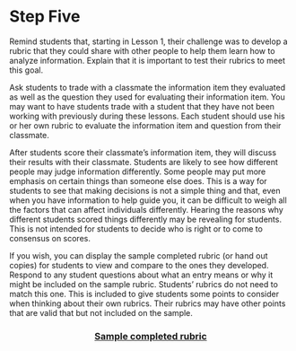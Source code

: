 # Step Five

Remind students that, starting in Lesson 1, their challenge was to develop a rubric that they could share with other people to help them learn how to analyze information. Explain that it is important to test their rubrics to meet this goal.

Ask students to trade with a classmate the information item they evaluated as well as the question they used for evaluating their information item. You may want to have students trade with a student that they have not been working with previously during these lessons. Each student should use his or her own rubric to evaluate the information item and question from their classmate. 

After students score their classmate’s information item, they will discuss their results with their classmate. Students are likely to see how different people may judge information differently. Some people may put more emphasis on certain things than someone else does. This is a way for students to see that making decisions is not a simple thing and that, even when you have information to help guide you, it can be difficult to weigh all the factors that can affect individuals differently. Hearing the reasons why different students scored things differently may be revealing for students. This is not intended for students to decide who is right or to come to consensus on scores.  

If you wish, you can display the sample completed rubric (or hand out copies) for students to view and compare to the ones they developed. Respond to any student questions about what an entry means or why it might be included on the sample rubric. Students’ rubrics do not need to match this one. This is included to give students some points to consider when thinking about their own rubrics. Their rubrics may have other points that are valid that but not included on the sample. 

### <div align="center">[Sample completed rubric]()</div>

<!-- NEEDS LINK -->